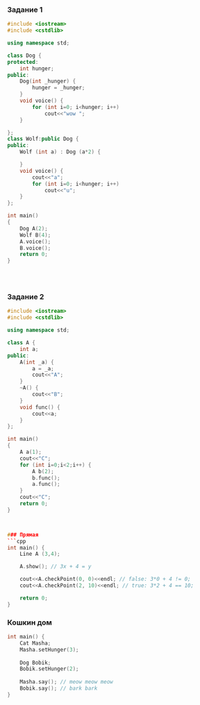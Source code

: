 ### Задание 1

```cpp
#include <iostream>
#include <cstdlib>

using namespace std;

class Dog {
protected:
    int hunger;
public:
    Dog(int _hunger) {
        hunger = _hunger;
    }
    void voice() {
        for (int i=0; i<hunger; i++)
            cout<<"wow ";
    }

};
class Wolf:public Dog {
public:
    Wolf (int a) : Dog (a*2) {

    }
    void voice() {
        cout<<"a";
        for (int i=0; i<hunger; i++)
            cout<<"u";
    }
};

int main()
{
    Dog A(2);
    Wolf B(4);
    A.voice();
    B.voice();
    return 0;
}





```

### Задание 2

```cpp
#include <iostream>
#include <cstdlib>

using namespace std;

class A {
    int a;
public:
    A(int _a) {
        a = _a;
        cout<<"A";
    }
    ~A() {
        cout<<"B";
    }
    void func() {
        cout<<a;
    }
};

int main()
{
    A a(1);
    cout<<"C";
    for (int i=0;i<2;i++) {
        A b(2);
        b.func();
        a.func();
    }
    cout<<"C";
    return 0;
}



### Прямая
```cpp
int main() {
    Line A (3,4);

    A.show(); // 3x + 4 = y

    cout<<A.checkPoint(0, 0)<<endl; // false: 3*0 + 4 != 0;
    cout<<A.checkPoint(2, 10)<<endl; // true: 3*2 + 4 == 10;

    return 0;
}
```

### Кошкин дом
```cpp
int main() {
    Cat Masha;
    Masha.setHunger(3);
    
    Dog Bobik;
    Bobik.setHunger(2);
    
    Masha.say(); // meow meow meow
    Bobik.say(); // bark bark
}
```
